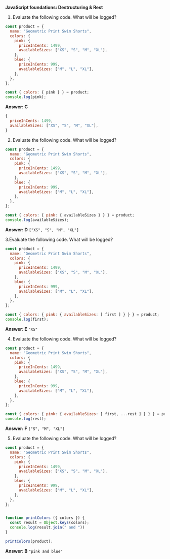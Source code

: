 **JavaScript foundations: Destructuring & Rest**


1. Evaluate the following code. What will be logged?

```javascript
const product = {
  name: "Geometric Print Swim Shorts",
  colors: {
    pink: {
      priceInCents: 1499,
      availableSizes: ["XS", "S", "M", "XL"],
    },
    blue: {
      priceInCents: 999,
      availableSizes: ["M", "L", "XL"],
    },
  },
};

const { colors: { pink } } = product;
console.log(pink);
```

**Answer: C**
```javascript
{
  priceInCents: 1499,
  availableSizes: ["XS", "S", "M", "XL"],
}
```

2. Evaluate the following code. What will be logged?

```javascript
const product = {
  name: "Geometric Print Swim Shorts",
  colors: {
    pink: {
      priceInCents: 1499,
      availableSizes: ["XS", "S", "M", "XL"],
    },
    blue: {
      priceInCents: 999,
      availableSizes: ["M", "L", "XL"],
    },
  },
};

const { colors: { pink: { availableSizes } } } = product;
console.log(availableSizes);
```

**Answer: D**
`["XS", "S", "M", "XL"]`

3.Evaluate the following code. What will be logged?

```javascript
const product = {
  name: "Geometric Print Swim Shorts",
  colors: {
    pink: {
      priceInCents: 1499,
      availableSizes: ["XS", "S", "M", "XL"],
    },
    blue: {
      priceInCents: 999,
      availableSizes: ["M", "L", "XL"],
    },
  },
};

const { colors: { pink: { availableSizes: [ first ] } } } = product;
console.log(first);
```

**Answer: E**
`"XS"`

4.  Evaluate the following code. What will be logged?

```javascript
const product = {
  name: "Geometric Print Swim Shorts",
  colors: {
    pink: {
      priceInCents: 1499,
      availableSizes: ["XS", "S", "M", "XL"],
    },
    blue: {
      priceInCents: 999,
      availableSizes: ["M", "L", "XL"],
    },
  },
};

const { colors: { pink: { availableSizes: [ first, ...rest ] } } } = product;
console.log(rest);
```

**Answer: F**
`["S", "M", "XL"]`

5.  Evaluate the following code. What will be logged?

```javascript
const product = {
  name: "Geometric Print Swim Shorts",
  colors: {
    pink: {
      priceInCents: 1499,
      availableSizes: ["XS", "S", "M", "XL"],
    },
    blue: {
      priceInCents: 999,
      availableSizes: ["M", "L", "XL"],
    },
  },
};


function printColors ({ colors }) {
  const result = Object.keys(colors);
  console.log(result.join(" and "))
}

printColors(product);
```

**Answer: B**
`"pink and blue"`
